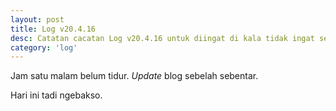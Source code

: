 ```yaml
---
layout: post
title: Log v20.4.16
desc: Catatan cacatan Log v20.4.16 untuk diingat di kala tidak ingat sekaligus sengaja tidak ingat agar kembali mengingat.
category: 'log'
---
```


Jam satu malam belum tidur. *Update* blog sebelah sebentar.

Hari ini tadi ngebakso.
